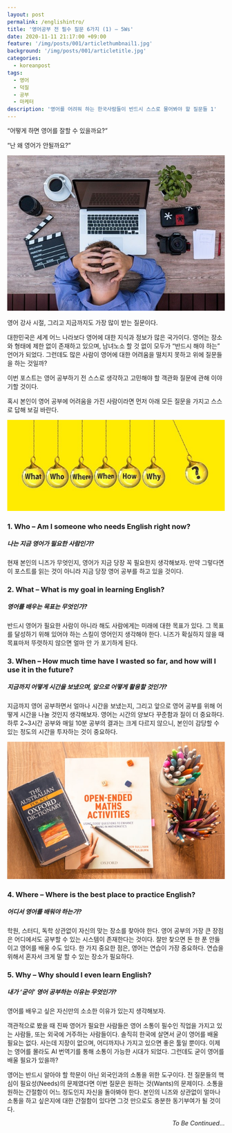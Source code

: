 ```yaml
---
layout: post
permalink: /englishintro/
title: '영어공부 전 필수 질문 6가지 (1) – 5Ws'
date: 2020-11-11 21:17:00 +09:00
feature: '/img/posts/001/articlethumbnail1.jpg'
background: '/img/posts/001/articletitle.jpg'
categories:
  - koreanpost
tags:
  - 영어
  - 덕질
  - 공부
  - 마케터
description: '영어를 어려워 하는 한국사람들이 반드시 스스로 물어봐야 할 질문들 1'
---
```

“어떻게 하면 영어를 잘할 수 있을까요?”

“난 왜 영어가 안될까요?”

![영어1 /](/img/posts/001/articleimg1.jpg)

영어 강사 시절, 그리고 지금까지도 가장 많이 받는 질문이다.

대한민국은 세계 어느 나라보다 영어에 대한 지식과 정보가 많은 국가이다. 영어는 장소와 형태에 제한 없이 존재하고 있으며, 남녀노소 할 것 없이 모두가 “반드시 해야 하는” 언어가 되었다. 그런데도 많은 사람이 영어에 대한 어려움을 떨치지 못하고 위에 질문들을 하는 것일까?

이번 포스트는 영어 공부하기 전 스스로 생각하고 고민해야 할 객관화 질문에 관해 이야기할 것이다.

혹시 본인이 영어 공부에 어려움을 가진 사람이라면 먼저 아래 모든 질문을 가지고 스스로 답해 보길 바란다.


![영어2 /](/img/posts/001/articleimg2.jpg)

### 1.	Who – Am I someone who needs English right now?
##### 나는 지금 영어가 필요한 사람인가?
현재 본인의 니즈가 무엇인지, 영어가 지금 당장 꼭 필요한지 생각해보자. 만약 그렇다면 이 포스트를 읽는 것이 아니라 지금 당장 영어 공부를 하고 있을 것이다.

### 2.	What – What is my goal in learning English?
##### 영어를 배우는 목표는 무엇인가?
반드시 영어가 필요한 사람이 아니라 해도 사람에게는 미래에 대한 목표가 있다. 그 목표를 달성하기 위해 있어야 하는 스킬이 영어인지 생각해야 한다. 니즈가 확실하지 않을 때 목표마저 뚜렷하지 않으면 얼마 안 가 포기하게 된다.

### 3.	When – How much time have I wasted so far, and how will I use it in the future?
##### 지금까지 어떻게 시간을 보냈으며, 앞으로 어떻게 활용할 것인가?
지금까지 영어 공부하면서 얼마나 시간을 보냈는지, 그리고 앞으로 영어 공부를 위해 어떻게 시간을 나눌 것인지 생각해보자. 영어는 시간의 양보다 꾸준함과 질이 더 중요하다. 하루 2~3시간 공부와 매일 10분 공부의 결과는 크게 다르지 않으니, 본인이 감당할 수 있는 정도의 시간을 투자하는 것이 중요하다.

![영어3 /](/img/posts/001/articleimg3.jpg)

### 4.	Where – Where is the best place to practice English?
##### 어디서 영어를 배워야 하는가?
학원, 스터디, 독학 상관없이 자신의 맞는 장소를 찾아야 한다. 영어 공부의 가장 큰 장점은 어디에서도 공부할 수 있는 시스템이 존재한다는 것이다. 잘만 찾으면 돈 한 푼 안들이고 영어를 배울 수도 있다. 한 가지 중요한 점은, 영어는 연습이 가장 중요하다. 연습을 위해서 혼자서 크게 말 할 수 있는 장소가 필요하다.

### 5.	Why – Why should I even learn English?
##### 내가 ‘굳이’ 영어 공부하는 이유는 무엇인가?
영어를 배우고 싶은 자신만의 소소한 이유가 있는지 생각해보자.

객관적으로 봤을 때 진짜 영어가 필요한 사람들은 영어 소통이 필수인 직업을 가지고 있는 사람들, 또는 외국에 거주하는 사람들이다. 솔직히 한국에 살면서 굳이 영어를 배울 필요는 없다. 사는데 지장이 없으며, 어디까지나 가지고 있으면 좋은 툴일 뿐이다. 이제는 영어를 몰라도 AI 번역기를 통해 소통이 가능한 시대가 되었다. 그런데도 굳이 영어를 배울 필요가 있을까?

영어는 반드시 알아야 할 학문이 아닌 외국인과의 소통을 위한 도구이다.
전 질문들의 핵심이 필요성(Needs)의 문제였다면 이번 질문은 원하는 것(Wants)의 문제이다. 소통을 원하는 간절함이 어느 정도인지 자신을 돌아봐야 한다. 본인의 니즈와 상관없이 얼마나 소통을 하고 싶은지에 대한 간절함이 있다면 그것 만으로도 충분한 동기부여가 될 것이다.

<div style="text-align: right"><em>To Be Continued…</em></div>
